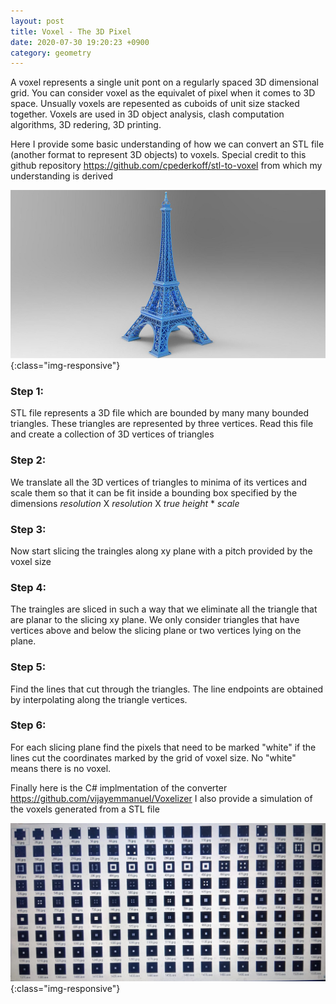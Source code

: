 ```yaml
---
layout: post
title: Voxel - The 3D Pixel
date: 2020-07-30 19:20:23 +0900
category: geometry
---
```


A voxel represents a single unit pont on a regularly spaced 3D dimensional grid. You can consider voxel as the equivalet of pixel when it comes to 3D space. Unsually voxels are repesented as cuboids of unit size stacked together. 
Voxels are used in 3D object analysis, clash computation algorithms, 3D redering, 3D printing. 

Here I provide some basic understanding of how we can convert an STL file (another format to represent 3D objects) to voxels. Special credit to this github repository <https://github.com/cpederkoff/stl-to-voxel> from which my understanding is derived 


![EiffelTowerSTL](/assets/geometry/Eiffel_stl.jpg){:class="img-responsive"}

### Step 1: 

STL file represents a 3D file which are bounded by many many bounded triangles. These triangles are represented by three vertices. Read this file and create a collection of 3D vertices of triangles

### Step 2:

We translate  all the 3D vertices of triangles to minima of its vertices and scale them so that it can be fit inside a bounding box specified by the dimensions *resolution* X *resolution* X *true height*  * *scale*

### Step 3:

Now start slicing the traingles along xy plane with a pitch provided by the voxel size

### Step 4:

The traingles are sliced in such a way that we eliminate all the triangle that are planar to the slicing xy plane. We only consider triangles that have vertices above and below the slicing plane or two vertices lying on the plane.

### Step 5:

Find the lines that cut through the triangles. The line endpoints are obtained by interpolating along the triangle vertices.

### Step 6:

For each slicing plane find the pixels that need to be marked "white" if the lines cut the coordinates marked by the grid of voxel size. No "white" means there is no voxel. 


Finally here is the C# implmentation of the converter <https://github.com/vijayemmanuel/Voxelizer>
I also provide a simulation of the voxels generated from a STL file

![EiffelTowerVoxel](/assets/geometry/Eiffel_voxel.jpeg){:class="img-responsive"}







